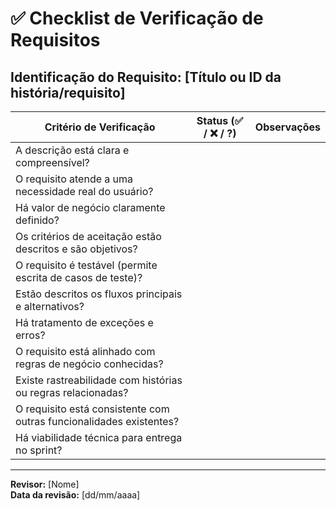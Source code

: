 # ✅ Checklist de Verificação de Requisitos

**Identificação do Requisito:** [Título ou ID da história/requisito]
--------------------------------------------------------------------------------------------------------------
| Critério de Verificação                                              | Status (✅ / ❌ / ?) | Observações |
|----------------------------------------------------------------------|-----------------------|-------------|
| A descrição está clara e compreensível?                              |                       |             |
| O requisito atende a uma necessidade real do usuário?                |                       |             |
| Há valor de negócio claramente definido?                             |                       |             |
| Os critérios de aceitação estão descritos e são objetivos?           |                       |             |
| O requisito é testável (permite escrita de casos de teste)?          |                       |             |
| Estão descritos os fluxos principais e alternativos?                 |                       |             |
| Há tratamento de exceções e erros?                                   |                       |             |
| O requisito está alinhado com regras de negócio conhecidas?          |                       |             |
| Existe rastreabilidade com histórias ou regras relacionadas?         |                       |             |
| O requisito está consistente com outras funcionalidades existentes?  |                       |             |
| Há viabilidade técnica para entrega no sprint?                       |                       |             |
--------------------------------------------------------------------------------------------------------------

**Revisor:** [Nome]  
**Data da revisão:** [dd/mm/aaaa]
